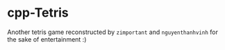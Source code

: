 # cpp-Tetris
Another tetris game reconstructed by `zimportant` and `nguyenthanhvinh` for the sake of entertainment :)